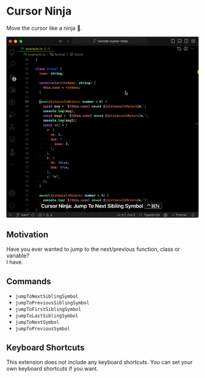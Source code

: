 # Cursor Ninja

Move the cursor like a ninja 🥷.

![demo](./demo.gif)

## Motivation

Have you ever wanted to jump to the next/previous function, class or variable?  
I have.

## Commands

- `jumpToNextSiblingSymbol`
- `jumpToPreviousSiblingSymbol`
- `jumpToFirstSiblingSymbol`
- `jumpToLastSiblingSymbol`
- `jumpToNextSymbol`
- `jumpToPreviousSymbol`

## Keyboard Shortcuts

This extension does not include any keyboard shortcuts. You can set your own keyboard shortcuts if you want.
